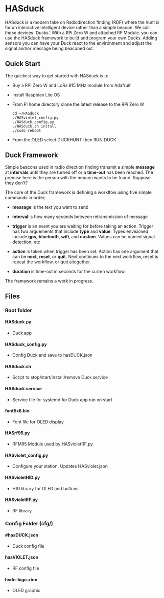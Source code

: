 # HASduck

HASduck is a modern take on Radiodirection finding (RDF) where the hunt is for an interactive intelligent device rather than a simple beacon. We call these devices 'Ducks.' With a RPi Zero W and attached RF Module. you can use the HASduck framework to build and program your own Ducks. Adding sensors you can have your Duck react to the environment and adjust the signal and/or message being beaconed out. 

## Quick Start

The quickest way to get started with HASduck is to

- Buy a RPi Zero W and LoRa 915 MHz module from Adafruit
- Install Raspbian Lite OS
- From Pi home directory clone the latest release to the RPi Zero W
  
  ```
  cd ~/HASduck
  ./HASviolet_config.py
  ./HASduck_config.py
  ./HASduck.sh install
  ./sudo reboot
  ```
- From the OLED select DUCKHUNT then RUN DUCK

## Duck Framework

Simple beacons used in radio direction finding transmit a simple **message** at **intervals** until they are turned off or a **time-out** has been reached. The premise here is the person with the beacon wants to be found. Suppose they don't?

The core of the Duck framework is defining a worklfow using five simple commands in order;

- **message** is the text you want to send

- **interval** is how many seconds between retransmission of message

- **trigger** is an event you are waiting for before taking an action. Trigger has two arguements that include **type** and **value**.  Types envisioned include **gps**, **bluetooth**, **wifi**, and **custom**. Values can be named signal detection, etc

- **action** is taken when trigger has been set. Action has one argument that can be **next**, **reset**, or **quit**. Next continues to the next workflow, reset is repeat the workflow, or quit altogether.

- **duration** is time-out in seconds for the curren workflow.

The framework remains a work in progress.

## Files

### Root folder

#### HASduck.py

* Duck app

#### HASduck_config.py

* Config Duck and save to hasDUCK.json

#### HASduck.sh

* Script to stop/start/install/remove Duck service

#### HASduck.service

* Service file for systemd for Duck app run on start

#### font5x8.bin

* Font file for OLED display

#### HASrf95.py

* RFM95 Module used by HASvioletRF.py

#### HASviolet_config.py

* Configure your station. Updates HASviolet.json

#### HASvioletHID.py

* HID library for OLED and buttons

#### HASvioletRF.py

* RF library

### Config Folder (cfg/)

#### #hasDUCK.json

* Duck config file

#### hasVIOLET.json

* RF config file

#### hvdn-logo.xbm

* OLED graphic


